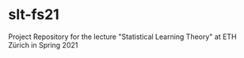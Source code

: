 # slt-fs21
Project Repository for the lecture "Statistical Learning Theory" at ETH Zürich in Spring 2021
